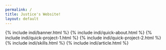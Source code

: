 ```yaml
---
permalink: /
title: Justice's Website!
layout: default
---
```

{% include indi/banner.html %}
{% include indi/quick-about.html %}
{% include indi/quick-project-1.html %}
{% include indi/quick-project-2.html %}
{% include indi/skills.html %}
{% include indi/article.html %}
